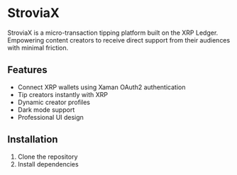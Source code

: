 # StroviaX

StroviaX is a micro-transaction tipping platform built on the XRP Ledger.  
Empowering content creators to receive direct support from their audiences with minimal friction.

## Features
- Connect XRP wallets using Xaman OAuth2 authentication
- Tip creators instantly with XRP
- Dynamic creator profiles
- Dark mode support
- Professional UI design

## Installation
1. Clone the repository
2. Install dependencies
